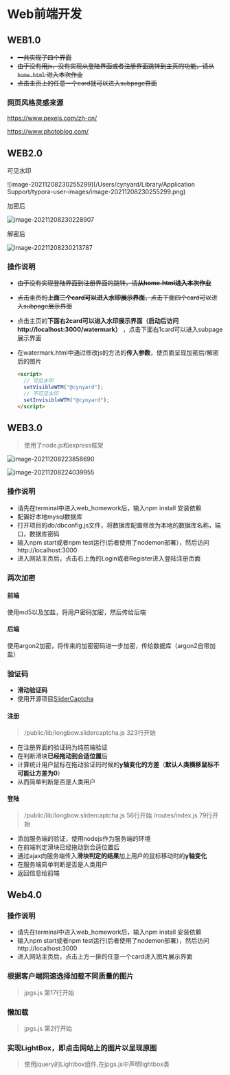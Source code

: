 # Web前端开发

## WEB1.0 

- ~~一共实现了四个界面~~
- ~~由于没有用js，没有实现从登陆界面或者注册界面跳转到主页的功能，请从`home.html` 进入本次作业~~
- ~~点击主页上的任意一个card就可以进入subpage界面~~

### 网页风格灵感来源

https://www.pexels.com/zh-cn/

https://www.photoblog.com/

## WEB2.0

可见水印

![image-20211208230255299](/Users/cynyard/Library/Application Support/typora-user-images/image-20211208230255299.png)

加密后

![image-20211208230228907](https://cynyard-blog-pics.oss-cn-beijing.aliyuncs.com/image/image-20211208230228907.png)

解密后

![image-20211208230213787](https://cynyard-blog-pics.oss-cn-beijing.aliyuncs.com/image/image-20211208230213787.png)

### 操作说明

- ~~由于没有实现登陆界面到注册界面的跳转，请**从home.html进入本次作业**~~

- ~~点击主页的**上面三个card可以进入水印展示界面**，点击下面四个card可以进入subpage展示界面~~

- 点击主页的**下面右2card可以进入水印展示界面（启动后访问http://localhost:3000/watermark）** ，点击下面右1card可以进入subpage展示界面

- 在watermark.html中通过修改js的方法的**传入参数**，使页面呈现加密后/解密后的图片

  ```html
  <script>
    // 可见水印
    setVisibleWTM("@cynyard");
    // 不可见水印
    setInvisibleWTM("@cynyard");
  </script>
  ```
  
## WEB3.0

> 使用了node.js和express框架

![image-20211208223858690](https://cynyard-blog-pics.oss-cn-beijing.aliyuncs.com/image/image-20211208223858690.png)

![image-20211208224039955](https://cynyard-blog-pics.oss-cn-beijing.aliyuncs.com/image/image-20211208224039955.png)

### 操作说明

- 请先在terminal中进入web_homework后，输入npm install 安装依赖
- 配置好本地mysql数据库
- 打开项目的db/dbconfig.js文件，将数据库配置修改为本地的数据库名称，端口，数据库密码
- 输入npm start或者npm test运行(后者使用了nodemon部署），然后访问http://localhost:3000
- 进入网站主页后，点击右上角的Login或者Register进入登陆注册页面

### 两次加密

#### 前端

使用md5以及加盐，将用户密码加密，然后传给后端

#### 后端

使用argon2加密，将传来的加密密码进一步加密，传给数据库（argon2自带加盐）

### 验证码

- **滑动验证码**
- 使用开源项目[SliderCaptcha](https://github.com/ArgoZhang/SliderCaptcha)

#### 注册

> /public/lib/longbow.slidercaptcha.js 323行开始

- 在注册界面的验证码为纯前端验证
- 在判断滑块**已经拖动到合适位置**后
- 计算统计用户鼠标在拖动验证码时候的**y轴变化的方差**（**默认人类横移鼠标不可能让方差为0**）
- 从而简单判断是否是人类用户

#### 登陆

> /public/lib/longbow.slidercaptcha.js 56行开始
> /routes/index.js 79行开始

- 添加服务端的验证，使用nodejs作为服务端的环境
- 在前端判定滑块已经拖动到合适位置后
- 通过ajax向服务端传入**滑块判定的结果**加上用户的鼠标移动时的**y轴变化**
- 在服务端简单判断是否是人类用户
- 返回信息给前端

## Web4.0

### 操作说明

- 请先在terminal中进入web_homework后，输入npm install 安装依赖
- 输入npm start或者npm test运行(后者使用了nodemon部署），然后访问http://localhost:3000
- 进入网站主页后，点击上方一排的任意一个card进入图片展示界面

### 根据客户端网速选择加载不同质量的图片

> jpgs.js 第17行开始

### 懒加载

> jpgs.js 第2行开始

### 实现LightBox，即点击网站上的图片以呈现原图

> 使用jquery的Lightbox组件,在jpgs.js中声明lightbox类
